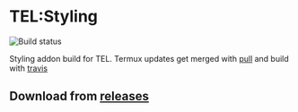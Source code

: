 # TEL:Styling
![Build status](https://api.travis-ci.com/t-e-l/termux-styling.svg?branch=master)

Styling addon build for TEL.
Termux updates get merged with [pull](https://github.com/wei/pull) and build with [travis](travis-ci.com)

## Download from [releases](https://github.com/t-e-l/termux-styling/releases)



